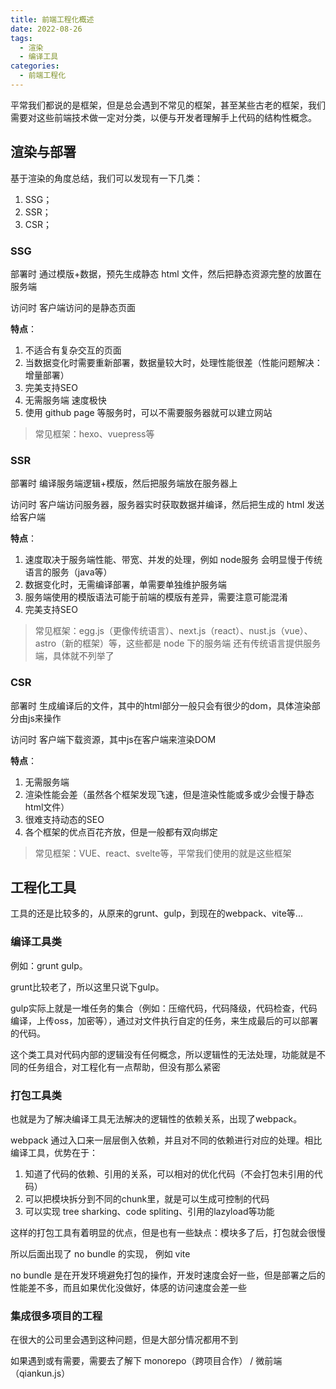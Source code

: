 ```yaml
---
title: 前端工程化概述
date: 2022-08-26
tags: 
  - 渲染
  - 编译工具
categories: 
  - 前端工程化
---
```


平常我们都说的是框架，但是总会遇到不常见的框架，甚至某些古老的框架，我们需要对这些前端技术做一定对分类，以便与开发者理解手上代码的结构性概念。

<!-- more -->

## 渲染与部署

基于渲染的角度总结，我们可以发现有一下几类：

1. SSG；
2. SSR；
3. CSR；

### SSG

部署时 通过模版+数据，预先生成静态 html 文件，然后把静态资源完整的放置在服务端

访问时 客户端访问的是静态页面

**特点**：

1. 不适合有复杂交互的页面
2. 当数据变化时需要重新部署，数据量较大时，处理性能很差（性能问题解决：增量部署）
3. 完美支持SEO
4. 无需服务端 速度极快
5. 使用 github page 等服务时，可以不需要服务器就可以建立网站

> 常见框架：hexo、vuepress等

### SSR

部署时 编译服务端逻辑+模版，然后把服务端放在服务器上

访问时 客户端访问服务器，服务器实时获取数据并编译，然后把生成的 html 发送给客户端

**特点**：

1. 速度取决于服务端性能、带宽、并发的处理，例如 node服务 会明显慢于传统语言的服务（java等）
2. 数据变化时，无需编译部署，单需要单独维护服务端
3. 服务端使用的模版语法可能于前端的模版有差异，需要注意可能混淆
4. 完美支持SEO

> 常见框架：egg.js（更像传统语言）、next.js（react）、nust.js（vue）、astro（新的框架）等，这些都是 node 下的服务端
> 还有传统语言提供服务端，具体就不列举了

### CSR

部署时 生成编译后的文件，其中的html部分一般只会有很少的dom，具体渲染部分由js来操作

访问时 客户端下载资源，其中js在客户端来渲染DOM

**特点**：

1. 无需服务端
2. 渲染性能会差（虽然各个框架发现飞速，但是渲染性能或多或少会慢于静态html文件）
3. 很难支持动态的SEO
4. 各个框架的优点百花齐放，但是一般都有双向绑定

> 常见框架：VUE、react、svelte等，平常我们使用的就是这些框架

## 工程化工具

工具的还是比较多的，从原来的grunt、gulp，到现在的webpack、vite等...

### 编译工具类

例如：grunt gulp。

grunt比较老了，所以这里只说下gulp。

gulp实际上就是一堆任务的集合（例如：压缩代码，代码降级，代码检查，代码编译，上传oss，加密等），通过对文件执行自定的任务，来生成最后的可以部署的代码。

这个类工具对代码内部的逻辑没有任何概念，所以逻辑性的无法处理，功能就是不同的任务组合，对工程化有一点帮助，但没有那么紧密

### 打包工具类

也就是为了解决编译工具无法解决的逻辑性的依赖关系，出现了webpack。

webpack 通过入口来一层层倒入依赖，并且对不同的依赖进行对应的处理。相比编译工具，优势在于：

1. 知道了代码的依赖、引用的关系，可以相对的优化代码（不会打包未引用的代码）
2. 可以把模块拆分到不同的chunk里，就是可以生成可控制的代码
3. 可以实现 tree sharking、code spliting、引用的lazyload等功能

这样的打包工具有着明显的优点，但是也有一些缺点：模块多了后，打包就会很慢

所以后面出现了 no bundle 的实现， 例如 vite

no bundle 是在开发环境避免打包的操作，开发时速度会好一些，但是部署之后的性能差不多，而且如果优化没做好，体感的访问速度会差一些

### 集成很多项目的工程

在很大的公司里会遇到这种问题，但是大部分情况都用不到

如果遇到或有需要，需要去了解下 monorepo（跨项目合作） / 微前端（qiankun.js）
